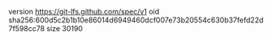version https://git-lfs.github.com/spec/v1
oid sha256:600d5c2b1b10e86014d6949460dcf007e73b20554c630b37fefd22d7f598cc78
size 30190

